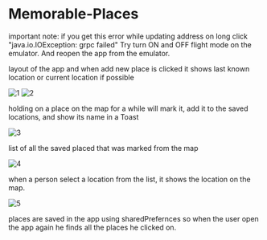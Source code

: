 # Memorable-Places

important note:
if you get this error while updating address on long click "java.io.IOException: grpc failed"
Try turn ON and OFF flight mode on the emulator.  And reopen the app from the emulator.

layout of the app and when add new place is clicked it shows last known location or current location if possible

![1](https://user-images.githubusercontent.com/60838458/147184651-d332342b-a5f0-487a-a255-ebf9cce61223.png) ![2](https://user-images.githubusercontent.com/60838458/147184691-b99b3858-4ba7-417d-9f74-9294b166142b.png)

holding on a place on the map for a while will mark it, add it to the saved locations, and show its name in a Toast

![3](https://user-images.githubusercontent.com/60838458/147184733-ec2b4b4c-c36e-4807-a3e7-780512509575.png)

list of all the saved placed that was marked from the map

![4](https://user-images.githubusercontent.com/60838458/147184763-0e9810b7-b3e5-4bf5-ab99-88454ca60dd7.png)

when a person select a location from the list, it shows the location on the map.

![5](https://user-images.githubusercontent.com/60838458/147184794-aa494a25-f436-4b32-b442-7cdd57f653ac.png)

places are saved in the app using sharedPrefernces so when the user open the app again he finds all the places he clicked on.
